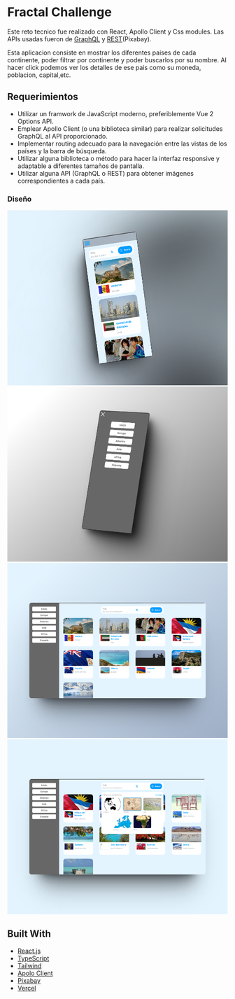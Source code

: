 
# Fractal Challenge

Este reto tecnico fue realizado con React, Apollo Client y Css modules. Las APIs usadas fueron de [GraphQL](https://countries.trevorblades.com/) y [REST](https://pixabay.com/api/docs/)(Pixabay).

Esta aplicacion consiste en mostrar los diferentes paises de cada continente, poder filtrar por continente y poder buscarlos por su nombre.
Al hacer click podemos ver los detalles de ese pais como su moneda, poblacion, capital,etc.
## Requerimientos

- Utilizar un framwork de JavaScript moderno, preferiblemente Vue 2 Options API.
- Emplear Apollo Client (o una biblioteca similar) para realizar solicitudes GraphQL al API proporcionado.
- Implementar routing adecuado para la navegación entre las vistas de los países y la barra de búsqueda.
- Utilizar alguna biblioteca o método para hacer la interfaz responsive y adaptable a diferentes tamaños de pantalla.
- Utilizar alguna API (GraphQL o REST) para obtener imágenes correspondientes a cada país.

### Diseño

<img src="public/mobil.png" alt="Image description" width="600" height="400">
<img src="public/menuBar.png" alt="Image description" width="600" height="400">
<img src="public/desktop.png" alt="Image description" width="600" height="400">
<img src="public/desktopSearch.png" alt="Image description" width="600" height="400">

## Built With

- [React.js](https://nextjs.org/)
- [TypeScript](https://www.typescriptlang.org/)
- [Tailwind](https://tailwindcss.com/)
- [Apolo Client](https://www.apollographql.com/docs/react/)
- [Pixabay](https://pixabay.com/es/service/about/api/)
- [Vercel](https://vercel.com/)
